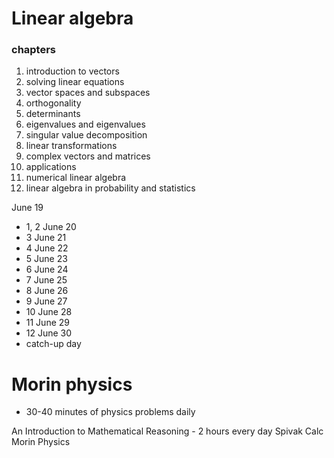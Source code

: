 # Linear algebra
### chapters
1. introduction to vectors
2. solving linear equations
3. vector spaces and subspaces
4. orthogonality
5. determinants
6. eigenvalues and eigenvalues
7. singular value decomposition
8. linear transformations
9. complex vectors and matrices
10. applications
11. numerical linear algebra
12. linear algebra in probability and statistics

June 19
- 1, 2
June 20
- 3
June 21
- 4
June 22
- 5
June 23
- 6
June 24
- 7
June 25
- 8 
June 26
- 9 
June 27
- 10 
June 28
- 11
June 29
- 12
June 30
- catch-up day
# Morin physics
- 30-40 minutes of physics problems daily

An Introduction to Mathematical Reasoning - 2 hours every day
Spivak Calc
Morin Physics